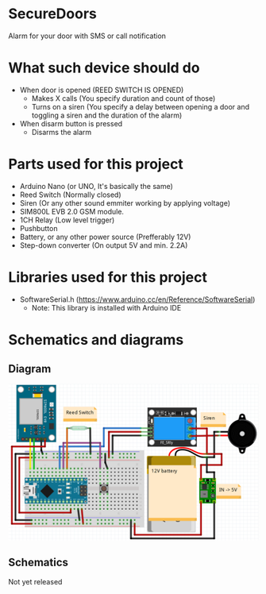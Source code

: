 # SecureDoors

Alarm for your door with SMS or call notification

# What such device should do

- When door is opened (REED SWITCH IS OPENED)
    - Makes X calls (You specify duration and count of those)
    - Turns on a siren (You specify a delay between opening a door and toggling a siren and the duration of the alarm)
- When disarm button is pressed
    - Disarms the alarm

# Parts used for this project

- Arduino Nano (or UNO, It's basically the same)
- Reed Switch (Normally closed)
- Siren (Or any other sound emmiter working by applying voltage)
- SIM800L EVB 2.0 GSM module.
- 1CH Relay (Low level trigger)
- Pushbutton
- Battery, or any other power source (Prefferably 12V)
- Step-down converter (On output 5V and min. 2.2A)

# Libraries used for this project

- SoftwareSerial.h (https://www.arduino.cc/en/Reference/SoftwareSerial)
    - Note: This library is installed with Arduino IDE

# Schematics and diagrams

## Diagram

![img](./schematics/diagram.png)

## Schematics

Not yet released